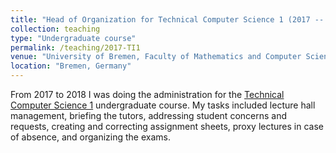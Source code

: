 ```yaml
---
title: "Head of Organization for Technical Computer Science 1 (2017 -- 2018)"
collection: teaching
type: "Undergraduate course"
permalink: /teaching/2017-TI1
venue: "University of Bremen, Faculty of Mathematics and Computer Science"
location: "Bremen, Germany"
---
```


From 2017 to 2018 I was doing the administration for the [Technical Computer Science 1](https://marcelwa.github.io/teaching/2014-TI1) undergraduate course. My tasks included lecture hall management, briefing the tutors, addressing student concerns and requests, creating and correcting assignment sheets, proxy lectures in case of absence, and organizing the exams.
